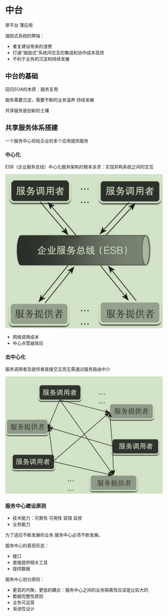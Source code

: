 # 中台

厚平台 薄应用

烟囱式系统的弊端：

- 重复建设带来的浪费
- 打通“烟囱式”系统间交互的集成和协作成本⾼昂
- 不利于业务的沉淀和持续发展

## 中台的基础

回归SOA的本质：服务复用

服务需要沉淀，需要不断的业务滋养 持续发展

共享服务是创新的土壤

## 共享服务体系搭建

一个服务中心将给企业的多个应用提供服务

### 中心化

ESB（企业服务总线）中心化服务架构的根本诉求：实现异构系统之间的交互

![屏幕截图 2020-12-08 162841](/assets/屏幕截图%202020-12-08%20162841.png)

- 网络调用成本
- 中心点雪崩效应

### 去中心化

服务调用者及提供者直接交互而无需通过服务路由中介

![屏幕截图 2020-12-08 162858](/assets/屏幕截图%202020-12-08%20162858.png)

### 服务中心建设原则

- 技术能力：可靠性 可用性 容错 监控
- 业务能力

为了适应不断发展的业务 服务中心必须不断发展。

服务中心的表现形态：

- 接口
- 直接提供相关工具
- 提供数据

服务中心划分原则：

- 更高的内聚，更低的耦合：服务中心之间的业务隔离性应该是比较大的
- 数据完整性原则
- 业务可运营
- 渐进性设计
